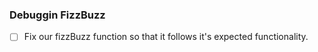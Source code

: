 ### Debuggin FizzBuzz

* [ ] Fix our fizzBuzz function so that it follows it's expected functionality.